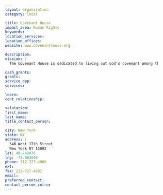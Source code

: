 ```yaml
---
layout: organization
category: local

title: Covenant House
impact_area: Human Rights
keywords: 
location_services: 
location_offices: 
website: www.covenanthouse.org

description: 
mission: |
  The Covenant House is dedicated to living out God's covenant among themselves and the children they serve, with absolute respect and unconditional love. Their commitment calls them to serve suffering children on the street, and to protect and safeguard all children.

cash_grants: 
grants: 
service_opp: 
services: 

learn: 
cont_relationship: 

salutation: 
first_name: 
last_name: 
title_contact_person: 

city: New York
state: NY
address: |
  346 West 17th Street     
  New York NY 15002
lat: 40.742476
lng: -74.003049
phone: 212-727-4000
ext: 
fax: 212-727-4992
email: 
preferred_contact: 
contact_person_intro: 
---
```

